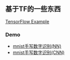 ## 基于TF的一些东西

[TensorFlow Example](/TensorFlowExample.ipynb)

### Demo

* [mnist手写数字识别(NN)](basic_mnist_demo.py)
* [mnist手写数字识别(CNN)](mnist_cnn_demo.py)


